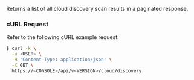 Returns a list of all cloud discovery scan results in a paginated response.

### cURL Request

Refer to the following cURL example request:


```bash
$ curl -k \
  -u <USER> \
  -H 'Content-Type: application/json' \
  -X GET \
  https://<CONSOLE>/api/v<VERSION>/cloud/discovery
```
